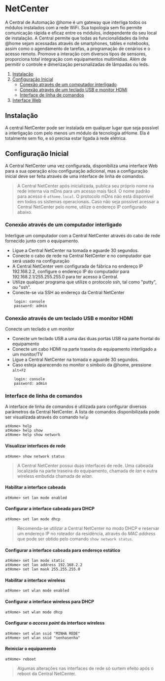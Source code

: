 # NetCenter

A Central de Automação @home é um gateway que interliga todos os módulos instalados com a rede WiFi. Sua topologia sem fio permite comunicação rápida e eficaz entre os módulos, independente do seu local de instalação. A Central permite que todas as funcionalidades da linha @home sejam acessadas através de smartphones, tables e notebooks, assim como o agendamento de tarefas, a programação de cenários e o acesso remoto. 
Promove a interação com diversos tipos de sensores, proporciona total integração com equipamentos multimídias. Além de permitir o controle e dimerização personalizadas de lâmpadas ou leds.

1. [Instalação](#instalação)
2. [Configuração Inicial](#configuração)
   * [Conexão através de um computador interligado](#conexão-através-de-um-computador-interligado)
   * [Conexão através de um teclado USB e monitor HDMI](#conexão-através-de-um-teclado-usb-e-monitor-hdmi)
   * [Interface de linha de comandos](#interface-de-linha-de-comandos)
3. [Interface Web](#interface-web)

## Instalação

A central NetCenter pode ser instalada em qualquer lugar que seja possível a interligação com pelo menos
um módulo da tecnologia atHome. Ela é totalmente sem fio, e só precisa estar ligada à rede elétrica.

## Configuração Inicial

A Central NetCenter uma vez configurada, disponibiliza uma interface Web para a sua operação e/ou configuração
adicional, mas a configuração inicial deve ser feita através de uma interface de linha de comandos.

> A Central NetCenter após inicializada,  publica seu próprio nome na rede interna via mDns 
> para um acesso mais fácil. O nome padrão para acesso é ```athome.local```. O protocolo mDns não está
> disponível em todos os sistemas operacionais. Caso não seja possível acessar a Central NetCenter pelo
> nome, utilize o endereço IP configurado abaixo.

### Conexão através de um computador interligado

Interligue um computador com a Central NetCenter através do cabo de rede fornecido
junto com o equipamento.

* Ligue a Central NetCenter na tomada e aguarde 30 segundos.
* Conecte o cabo de rede na Central NetCenter e no computador que será usado na configuração
* A Central NetCenter vem configurada de fábrica no endereço IP 192.168.2.2, configure o  endereço IP 
do computador para 192.168.2.1/255.255.255.0 para ter acesso à Central.
* Utilize qualquer programa que utilize o protocolo ssh, tal como "putty", ou "ssh".
* Conecte-se via SSH ao endereço da Central NetCenter

```
    login: console
    password: admin
```

### Conexão através de um teclado USB e monitor HDMI
Conecte um teclado e um monitor 

* Conecte um teclado USB a uma das duas portas USB na parte frontal do equipamento
* Conecte um cabo HDMI na parte traseira do equipamento interligado a um monitor/TV
* Ligue a Central NetCenter na tomada e aguarde 30 segundos.
* Caso esteja aparecendo no monitor o símbolo da @home, pressione ```alt+F2```

```
    login: console
    password: admin
```
### Interface de linha de comandos

A interface de linha de comandos é utilizada para configurar diversos parâmetros da Central NetCenter. 
A lista de comandos disponibilizada pode ser visualizada através do comando ```help```

```
atHome> help
atHome> help show
atHome> help show network
```
#### Visualizar interfaces de rede
```
atHome> show network status
```
>A Central NetCenter possui duas interfaces de rede. Uma cabeada localizada na parte traseira do equipamento,
>chamada de *lan* e outra wireless embutida chamada de *wlan*.

#### Habilitar a interface cabeada
```
atHome> set lan mode enabled
```
#### Configurar a interface cabeada para DHCP
```
atHome> set lan mode dhcp
```
>Recomenda-se utilizar a Central NetCenter no modo DHCP e reservar um endereço IP no roteador 
>da residência, através do *MAC address* que pode ser obtido pelo comando ```show network status```.

#### Configurar a interface cabeada para endereço estático
```
atHome> set lan mode static
atHome> set lan address 192.168.2.2
atHome> set lan mask 255.255.255.0
```
#### Habilitar a interface wireless
```
atHome> set wlan mode enabled
```
#### Configurar a interface wireless para DHCP
```
atHome> set wlan mode dhcp
```
#### Configurar o *access point* da interface wireless
```
atHome> set wlan ssid "MINHA REDE"
atHome> set wlan ssid "senhasenha"
```
#### Reiniciar o equipamento
```
atHome> reboot
```
>Algumas alterações nas interfaces de rede só surtem efeito após o reboot da Central NetCenter.
